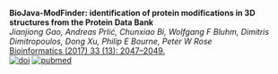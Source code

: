 **BioJava-ModFinder: identification of protein modifications in 3D structures from the Protein Data Bank**<br/>
*Jianjiong Gao, Andreas Prlić, Chunxiao Bi, Wolfgang F Bluhm, Dimitris Dimitropoulos, Dong Xu, Philip E Bourne, Peter W Rose* <br/>
[Bioinformatics (2017) 33 (13): 2047–2049.](https://academic.oup.com/bioinformatics/article/33/13/2047/3002764) <br/>
[![doi](https://img.shields.io/badge/doi-10.1093%2Fbioinformatics%2btx101-blue.svg?style=flat)](https://academic.oup.com/bioinformatics/article/33/13/2047/3002764) [![pubmed](https://img.shields.io/badge/pubmed-28334105-blue.svg?style=flat)](http://www.ncbi.nlm.nih.gov/pubmed/28334105)

